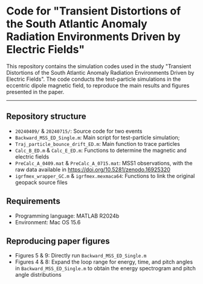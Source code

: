 # Code for "Transient Distortions of the South Atlantic Anomaly Radiation Environments Driven by Electric Fields"

This repository contains the simulation codes used in the study "Transient Distortions of the South Atlantic Anomaly Radiation Environments Driven by Electric Fields". The code conducts the test-particle simulations in the eccentric dipole magnetic field, to reproduce the main results and figures presented in the paper.

---

## Repository structure
- `20240409/` & `20240715/`: Source code for two events
- `Backward_MSS_ED_Single.m`: Main script for test-particle simulation; 
- `Traj_particle_bounce_drift_ED.m`: Main function to trace particles
-  `Calc_B_ED.m` & `Calc_E_ED.m`: Functions to determine the magnetic and electric fields
-  `PreCalc_A_0409.mat` & `PreCalc_A_0715.mat`: MSS1 observations, with the raw data available in https://doi.org/10.5281/zenodo.16925320
-  `igrfmex_wrapper_GC.m` & `igrfmex.mexmaca64`: Functions to link the original geopack source files

## Requirements
- Programming language: MATLAB R2024b
- Environment: Mac OS 15.6

## Reproducing paper figures
- Figures 5 & 9: Directly run `Backward_MSS_ED_Single.m`
- Figures 4 & 8: Expand the loop range for energy, time, and pitch angles in `Backward_MSS_ED_Single.m` to obtain the energy spectrogram and pitch angle distributions

